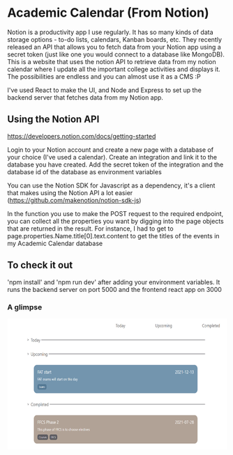 # Academic Calendar (From Notion)
Notion is a productivity app I use regularly. It has so many kinds of data storage options - to-do lists, calendars, Kanban boards, etc. They recently released an API that allows you to fetch data from your Notion app using a secret token (just like one you would connect to a database like MongoDB). This is a website that uses the notion API to retrieve data from my notion calendar where I update all the important college activities and displays it. The possibilities are endless and you can almost use it as a CMS :P

I've used React to make the UI, and Node and Express to set up the backend server that fetches data from my Notion app.

## Using the Notion API 
https://developers.notion.com/docs/getting-started

Login to your Notion account and create a new page with a database of your choice (I've used a calendar). Create an integration and link it to the database you have created. Add the secret token of the integration and the database id of the database as environment variables

You can use the Notion SDK for Javascript as a dependency, it's a client that makes using the Notion API a lot easier (https://github.com/makenotion/notion-sdk-js)

In the function you use to make the POST request to the required endpoint, you can collect all the properties you want by digging into the page objects that are returned in the result. For instance, I had to get to page.properties.Name.title[0].text.content to get the titles of the events in my Academic Calendar database

## To check it out
'npm install' and 'npm run dev' after adding your environment variables. It runs the backend server on port 5000 and the frontend react app on 3000

### A glimpse
<img src="/client/src/images/screenshot.png" height="300">
